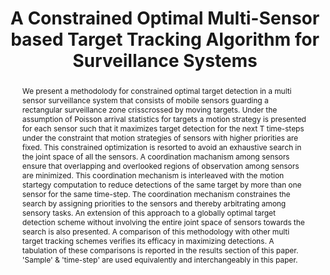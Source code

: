 ---
layout: project-page-new
title: "A Constrained Optimal Multi-Sensor based Target Tracking Algorithm for Surveillance Systems"
authors:
  - name: K. Madhava Krishna
    sup: 1
  - name: Henry Hexmoor
    sup: 2
affiliations:
  - name: IIIT Hyderabad, India
    link: https://robotics.iiit.ac.in
    sup: 1
  - name: Computer Science and Engineering Department, University of Arkansas, Fayetteville, AR, USA
    link: #
    sup: 2
permalink: /publications/2005/Krishna_A-Constrained-Optimal-Multi-Sensor
abstract: "We present a methodolody for constrained optimal target detection in a multi sensor surveillance system that consists of mobile sensors guarding a rectangular surveillance zone crisscrossed by moving targets. Under the assumption of Poisson arrival statistics for targets a motion strategy is presented for each sensor such that it maximizes target detection for the next T time-steps under the constraint that motion strategies of sensors with higher priorities are fixed. This constrained optimization is resorted to avoid an exhaustive search in the joint space of all the sensors. A coordination machanism among sensors ensure that overlapping and overlooked regions of observation among sensors are minimized. This coordination mechanism is interleaved with the motion startegy computation to reduce detections of the same target by more than one sensor for the same time-step. The coordination mechanism constraines the search by assigning priorities to the sensors and thereby arbitrating among sensory tasks. An extension of this approach to a globally optimal target detection scheme without involving the entire joint space of sensors towards the search is also presented. A comparison of this methodology with other multi target tracking schemes verifies its efficacy in maximizing detections. A tabulation of these comparisons is reported in the results section of this paper. 'Sample' & 'time-step' are used equivalently and interchangeably in this paper."
paper: https://robotics.iiit.ac.in/uploads/Main/Publications/1.pdf
# iframe: https://www.youtube.com/embed/jhjskX4FQwA

---